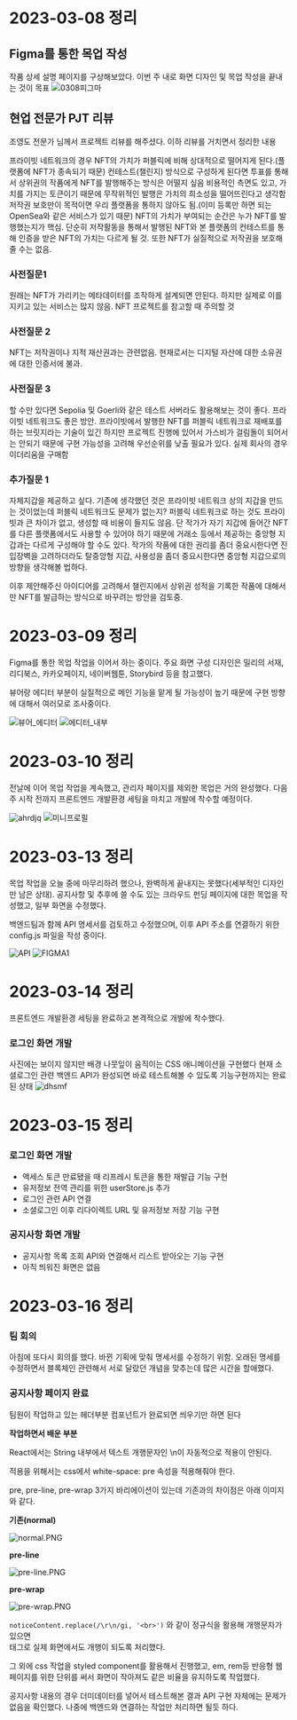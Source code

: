 # 2023-03-08 정리

## Figma를 통한 목업 작성

작품 상세 설명 페이지를 구상해보았다.
이번 주 내로 화면 디자인 및 목업 작성을 끝내는 것이 목표
![0308피그마](/uploads/471b2f7d60495c75ce793be525b7bee0/0308피그마.PNG)

## 현업 전문가 PJT 리뷰

조영도 전문가 님께서 프로젝트 리뷰를 해주셨다. 이하 리뷰를 거치면서 정리한 내용

프라이빗 네트워크의 경우 NFT의 가치가 퍼블릭에 비해 상대적으로 떨어지게 된다.(플랫폼에 NFT가 종속되기 때문)
컨테스트(챌린지) 방식으로 구성하게 된다면 투표를 통해서 상위권의 작품에게 NFT를 발행해주는 방식은 어떨지 싶음
비용적인 측면도 있고, 가치를 가지는 토큰이기 때문에 무작위적인 발행은 가치의 희소성을 떨어뜨린다고 생각함
저작권 보호만이 목적이면 우리 플랫폼을 통하지 않아도 됨.(이미 등록만 하면 되는 OpenSea와 같은 서비스가 있기 때문)
NFT의 가치가 부여되는 순간은 누가 NFT를 발행했는지가 핵심. 단순히 저작활동을 통해서 발행된 NFT와 본 플랫폼의 컨테스트를 통해 인증을 받은 NFT의 가치는 다르게 될 것. 또한 NFT가 실질적으로 저작권을 보호해줄 수는 없음.

### 사전질문1

원래는 NFT가 가리키는 메타데이터를 조작하게 설계되면 안된다. 하지만 실제로 이를 지키고 있는 서비스는 많지 않음. NFT 프로젝트를 참고할 때 주의할 것

### 사전질문 2

NFT는 저작권이나 지적 재산권과는 관련없음. 현재로서는 디지털 자산에 대한 소유권에 대한 인증서에 불과.

### 사전질문 3

할 수만 있다면 Sepolia 및 Goerli와 같은 테스트 서버라도 활용해보는 것이 좋다. 프라이빗 네트워크도 좋은 방안. 프라이빗에서 발행한 NFT를 퍼블릭 네트워크로 재배포를 하는 브릿지라는 기술이 있긴 하지만 프로젝트 진행에 있어서 가스비가 걸림돌이 되어서는 안되기 때문에 구현 가능성을 고려해 우선순위를 낮출 필요가 있다. 실제 회사의 경우 이더리움을 구매함

### 추가질문 1

자체지갑을 제공하고 싶다. 기존에 생각했던 것은 프라이빗 네트워크 상의 지갑을 만드는 것이었는데 퍼블릭 네트워크도 문제가 없는지?
퍼블릭 네트워크로 하는 것도 프라이빗과 큰 차이가 없고, 생성할 때 비용이 들지도 않음. 단 작가가 자기 지갑에 들어간 NFT를 다른 플랫폼에서도 사용할 수 있어야 하기 때문에 거래소 등에서 제공하는 중앙형 지갑과는 다르게 구성해야 할 수도 있다.
작가의 작품에 대한 권리를 좀더 중요시한다면 진입장벽을 고려하더라도 탈중앙형 지갑, 사용성을 좀더 중요시한다면 중앙형 지갑으로의 방향을 생각해볼 법하다.

이후 제안해주신 아이디어를 고려해서 챌린지에서 상위권 성적을 기록한 작품에 대해서만 NFT를 발급하는 방식으로 바꾸려는 방안을 검토중.

# 2023-03-09 정리

Figma를 통한 목업 작업을 이어서 하는 중이다. 주요 화면 구성 디자인은 밀리의 서재, 리디북스, 카카오페이지, 네이버웹툰, Storybird 등을 참고했다.

뷰어랑 에디터 부분이 실질적으로 메인 기능을 맡게 될 가능성이 높기 때문에 구현 방향에 대해서 여러모로 조사중이다.

![뷰어_에디터](/uploads/f8b19e68912d8223705523d314947518/뷰어_에디터.PNG)
![에디터_내부](/uploads/093065d22e17013e8ff907181fd17de5/에디터_내부.PNG)

# 2023-03-10 정리

전날에 이어 목업 작업을 계속했고, 관리자 페이지를 제외한 목업은 거의 완성했다.
다음주 시작 전까지 프론트엔드 개발환경 세팅을 마치고 개발에 착수할 예정이다.

![ahrdjq](/uploads/a4ada04a3df61867c66bb2b9da566205/ahrdjq.PNG)
![미니프로필](/uploads/65c9e608553d5525ae0f0437d1c05a21/미니프로필.PNG)

# 2023-03-13 정리

목업 작업을 오늘 중에 마무리하려 했으나, 완벽하게 끝내지는 못했다(세부적인 디자인만 남은 상태). 공지사항 및 추후에 쓸 수도 있는 크라우드 펀딩 페이지에 대한 목업을 작성했고, 일부 화면을 수정했다.

백엔드팀과 함께 API 명세서를 검토하고 수정했으며, 이후 API 주소를 연결하기 위한 config.js 파일을 작성 중이다.

![API](/uploads/8bca25ba044216415181ab11c7ebe36d/API.PNG)
![FIGMA1](/uploads/bfae90fcfa616e22911ec0cdc3d3bafa/FIGMA1.PNG)

# 2023-03-14 정리

프론트엔드 개발환경 세팅을 완료하고 본격적으로 개발에 착수했다.

### 로그인 화면 개발

사진에는 보이지 않지만 배경 나뭇잎이 움직이는 CSS 애니메이션을 구현했다
현재 소셜로그인 관련 백엔드 API가 완성되면 바로 테스트해볼 수 있도록 기능구현까지는 완료된 상태
![dhsmf](/uploads/5619fe85f800c1834554e4e59d812f41/dhsmf.PNG)

# 2023-03-15 정리

### 로그인 화면 개발

- 액세스 토큰 만료됐을 때 리프레시 토큰을 통한 재발급 기능 구현
- 유저정보 전역 관리를 위한 userStore.js 추가
- 로그인 관련 API 연결
- 소셜로그인 이후 리다이렉트 URL 및 유저정보 저장 기능 구현

### 공지사항 화면 개발

- 공지사항 목록 조회 API와 연결해서 리스트 받아오는 기능 구현
- 아직 띄워진 화면은 없음

# 2023-03-16 정리

### 팀 회의

아침에 또다시 회의를 했다. 바뀐 기획에 맞춰 명세서를 수정하기 위함. 오래된 명세를 수정하면서 블록체인 관련해서 서로 달랐던 개념을 맞추는데 많은 시간을 할애했다.

### 공지사항 페이지 완료

팀원이 작업하고 있는 헤더부분 컴포넌트가 완료되면 씌우기만 하면 된다

**작업하면서 배운 부분**

React에서는 String 내부에서 텍스트 개행문자인 \n이 자동적으로 적용이 안된다.

적용을 위해서는 css에서 white-space: pre 속성을 적용해줘야 한다.

pre, pre-line, pre-wrap 3가지 바리에이션이 있는데 기존과의 차이점은 아래 이미지와 같다.

**기존(normal)**

![normal.PNG](https://s3-us-west-2.amazonaws.com/secure.notion-static.com/80c36588-a53d-4f73-b1bf-054e8960b718/normal.png)

**pre-line**

![pre-line.PNG](https://s3-us-west-2.amazonaws.com/secure.notion-static.com/90646896-b13f-43d7-8518-82966dcdbccd/pre-line.png)

**pre-wrap**

![pre-wrap.PNG](https://s3-us-west-2.amazonaws.com/secure.notion-static.com/d5f59375-7f43-483d-9bd8-6ce4d6bb7e3b/pre-wrap.png)

`noticeContent.replace(/\r\n/gi, '<br>')` 와 같이 정규식을 활용해 개행문자가 있으면 <br>태그로 실제 화면에서도 개행이 되도록 처리했다.

그 외에 css 작업을 styled component를 활용해서 진행했고, em, rem등 반응형 웹페이지를 위한 단위를 써서 화면이 작아져도 같은 비율을 유지하도록 작업했다.

공지사항 내용의 경우 더미데이터를 넣어서 테스트해본 결과 API 구현 자체에는 문제가 없음을 확인했다. 나중에 백엔드와 연결하는 작업만 처리하면 될듯 하다.

